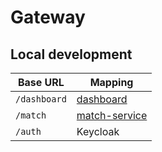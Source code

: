 # Gateway

## Local development

| Base URL     | Mapping                                       |
|--------------|-----------------------------------------------|
| `/dashboard` | [dashboard](../../services/dashboard)         |
| `/match`     | [match-service](../../services/match-service) |
| `/auth`      | Keycloak                                      |
